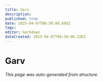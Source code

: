 ```yaml
---
title: Garv
description: 
published: true
date: 2025-04-07T08:50:08.695Z
tags: 
editor: markdown
dateCreated: 2025-04-07T08:50:06.326Z
---
```


# Garv

*This page was auto-generated from structure.*